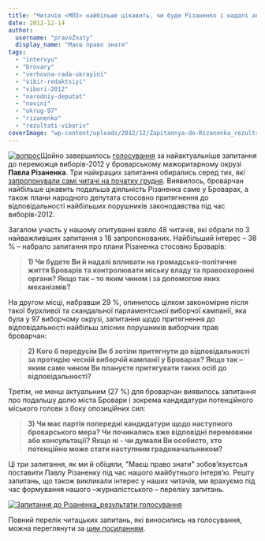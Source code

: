 ```yaml
---
title: "Читачів «МПЗ» найбільше цікавить, чи буде Різаненко і надалі активно діяти у Броварах"
date: 2012-12-14
author: 
  username: "pravoZnaty"
  display_name: "Маєш право знати"
tags: 
  - "intervyu"
  - "brovary"
  - "verhovna-rada-ukrayini"
  - "vibir-redaktsiyi"
  - "vibori-2012"
  - "narodniy-deputat"
  - "novini"
  - "okrug-97"
  - "rizanenko"
  - "rezultati-viboriv"
coverImage: "wp-content/uploads/2012/12/Zapitannya-do-Rizanenka_rezultati-golosuvannya.jpg"
---
```


[![](https://mpz.brovary.org/wp-content/uploads/2012/11/vopros.jpg "вопрос")](https://mpz.brovary.org/wp-content/uploads/2012/11/vopros.jpg)Щойно завершилось [голосування](https://mpz.brovary.org/chitachi-mayesh-pravo-znati-viznachayut-nayaktualnishe-zapitannya-do-rizanenka-doluchaytes/) за найактуальніше запитання до переможця виборів-2012 у броварському мажоритарному окрузі **Павла Різаненка**. Три найкращих запитання обирались серед тих, які [запропонували самі читачі на початку грудня](https://mpz.brovary.org/mayesh-pravo-znati-ogoloshuye-konkurs-zapitan-do-pavla-rizanenka/). Виявилось, броварчан найбільше цікавить подальша діяльність Різаненка саме у Броварах, а також плани народного депутата стосовно притягнення до відповідальності найбільших порушників законодавства під час виборів-2012.

Загалом участь у нашому опитуванні взяло 48 читачів, які обрали по 3 найважливіших запитання з 18 запропонованих. Найбільший інтерес – 38 % – набрало запитання про плани Різаненка стосовно Броварів:

> **1) Чи будете Ви й надалі впливати на громадсько-політичне життя Броварів та контролювати міську владу та правоохоронні органи? Якщо так – то яким чином і за допомогою яких механізмів?**

На другом місці, набравши 29 %, опинилось цілком закономірне після такої бурхливої та скандальної парламентської виборчої кампанії, яка була у 97 виборчому окрузі, запитання щодо притягнення до відповідальності найбільш злісних порушників виборчих прав броварчан:

> **2) Кого б передусім Ви б хотіли притягнути до відповідальності за протидію чесній виборчій кампанії у Броварах? Якщо так – яким саме чином Ви плануєте притягувати таких осіб до відповідальності?**

Третім, не менш актуальним (27 %) для броварчан виявилось запитання про подальшу долю міста Бровари і зокрема кандидатури потенційного міського голови з боку опозиційних сил:

> **3) Чи має партія попередні кандидатури щодо наступного броварського мера? Чи починались вже відповідні перемовини або консультації? Якщо ні - чи думали Ви особисто, хто потенційно може стати наступним градоначальником?**

Ці три запитання, як ми й обіцяли, "Маєш право знати" зобов’язуєтсья поставити Павлу Різаненку під час нашого майбутнього інтерв’ю. Решту запитань, що також викликали інтерес у наших читачів, ми врахуємо під час формування нашого –журналістського – переліку запитань.

[![](https://mpz.brovary.org/wp-content/uploads/2012/12/Zapitannya-do-Rizanenka_rezultati-golosuvannya.jpg "Запитання до Різаненка_результати голосування")](https://mpz.brovary.org/wp-content/uploads/2012/12/Zapitannya-do-Rizanenka_rezultati-golosuvannya.jpg)

Повний перелік читацьких запитань, які виносились на голосування, можна переглянути за [цим посиланням](https://mpz.brovary.org/chitachi-mayesh-pravo-znati-viznachayut-nayaktualnishe-zapitannya-do-rizanenka-doluchaytes/).
